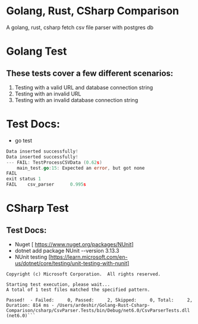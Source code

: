 # Golang, Rust, CSharp Comparison
 A golang, rust, csharp fetch csv file parser with postgres db

 # Golang Test
## These tests cover a few different scenarios: 
1. Testing with a valid URL and database connection string
2. Testing with an invalid URL
3. Testing with an invalid database connection string 
 # Test Docs:
 - go test 
```go test
Data inserted successfully!
Data inserted successfully!
--- FAIL: TestProcessCSVData (0.62s)
    main_test.go:15: Expected an error, but got none
FAIL
exit status 1
FAIL    csv_parser      0.995s 
```


# CSharp  Test

## Test Docs: 
- Nuget [ https://www.nuget.org/packages/NUnit]
- dotnet add package NUnit --version 3.13.3
- NUnit testing [https://learn.microsoft.com/en-us/dotnet/core/testing/unit-testing-with-nunit]
```Microsoft (R) Test Execution Command Line Tool Version 17.3.1 (arm64)
Copyright (c) Microsoft Corporation.  All rights reserved.

Starting test execution, please wait...
A total of 1 test files matched the specified pattern.

Passed!  - Failed:     0, Passed:     2, Skipped:     0, Total:     2, Duration: 814 ms - /Users/ardeshir/Golang-Rust-Csharp-Comparison/csharp/CsvParser.Tests/bin/Debug/net6.0/CsvParserTests.dll (net6.0)```
